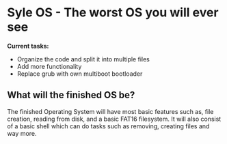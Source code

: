 # Syle OS - The worst OS you will ever see

**Current tasks:**
- Organize the code and split it into multiple files
- Add more functionality
- Replace grub with own multiboot bootloader

## What will the finished OS be?
The finished Operating System will have most basic features such as, file creation, reading from disk, and a basic FAT16 filesystem. It will also consist of a basic shell which can do tasks such as removing, creating files and way more.
